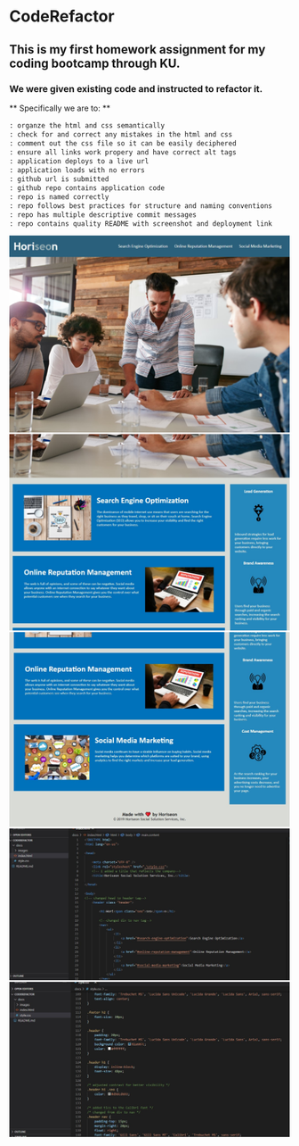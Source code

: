 # CodeRefactor

## This is my first homework assignment for my coding bootcamp through KU. 

### We were given existing code and instructed to refactor it. 

** Specifically we are to: **

    : organze the html and css semantically
    : check for and correct any mistakes in the html and css
    : comment out the css file so it can be easily deciphered
    : ensure all links work propery and have correct alt tags
    : application deploys to a live url
    : application loads with no errors
    : github url is submitted
    : github repo contains application code
    : repo is named correctly
    : repo follows best practices for structure and naming conventions
    : repo has multiple descriptive commit messages 
    : repo contains quality README with screenshot and deployment link
    
![projectpage](.\docs\images\snip1.jpg)
![projectpage](.\docs\images\snip2.jpg)
![projectpage](.\docs\images\snip3.jpg)
![projectpage](.\docs\images\snip4.jpg)
![projectpage](.\docs\images\snip5.jpg)